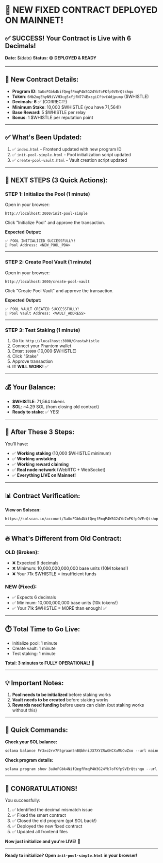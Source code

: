 # 🎉 NEW FIXED CONTRACT DEPLOYED ON MAINNET!

## ✅ **SUCCESS! Your Contract is Live with 6 Decimals!**

**Date:** $(date)
**Status:** 🟢 **DEPLOYED & READY**

---

## 📍 **New Contract Details:**

- **Program ID**: `3aUoFGbk4NifQegfFmqP4W3G24Yb7oFKfp9VErQtshqu`
- **Token**: `6Hb2xgEhyN9iVVH3cgSxYjfN774ExzgiCftwiWdjpump` ($WHISTLE)
- **Decimals**: **6** ✅ (CORRECT!)
- **Minimum Stake**: 10,000 $WHISTLE (you have 71,564!)
- **Base Reward**: 5 $WHISTLE per relay
- **Bonus**: 1 $WHISTLE per reputation point

---

## ✅ **What's Been Updated:**

1. ✅ `index.html` - Frontend updated with new program ID
2. ✅ `init-pool-simple.html` - Pool initialization script updated
3. ✅ `create-pool-vault.html` - Vault creation script updated

---

## 🚀 **NEXT STEPS (3 Quick Actions):**

### **STEP 1: Initialize the Pool** (1 minute)

Open in your browser:
```
http://localhost:3000/init-pool-simple
```

Click "Initialize Pool" and approve the transaction.

**Expected Output:**
```
✅ POOL INITIALIZED SUCCESSFULLY!
📍 Pool Address: <NEW_POOL_PDA>
```

---

### **STEP 2: Create Pool Vault** (1 minute)

Open in your browser:
```
http://localhost:3000/create-pool-vault
```

Click "Create Pool Vault" and approve the transaction.

**Expected Output:**
```
✅ POOL VAULT CREATED SUCCESSFULLY!
📍 Pool Vault Address: <VAULT_ADDRESS>
```

---

### **STEP 3: Test Staking** (1 minute)

1. Go to: `http://localhost:3000/Ghostwhistle`
2. Connect your Phantom wallet
3. Enter: `10000` (10,000 $WHISTLE)
4. Click "Stake"
5. Approve transaction
6. **IT WILL WORK!** ✅

---

## 💰 **Your Balance:**

- **$WHISTLE**: 71,564 tokens
- **SOL**: ~4.29 SOL (from closing old contract)
- **Ready to stake**: ✅ YES!

---

## 🎯 **After These 3 Steps:**

You'll have:
- ✅ **Working staking** (10,000 $WHISTLE minimum)
- ✅ **Working unstaking**
- ✅ **Working reward claiming**
- ✅ **Real node network** (WebRTC + WebSocket)
- ✅ **Everything LIVE on Mainnet!**

---

## 📊 **Contract Verification:**

**View on Solscan:**
```
https://solscan.io/account/3aUoFGbk4NifQegfFmqP4W3G24Yb7oFKfp9VErQtshqu
```

---

## 🔥 **What's Different from Old Contract:**

### **OLD** (Broken):
- ❌ Expected 9 decimals
- ❌ Minimum: 10,000,000,000,000 base units (10M tokens!)
- ❌ Your 71k $WHISTLE = insufficient funds

### **NEW** (Fixed):
- ✅ Expects 6 decimals
- ✅ Minimum: 10,000,000,000 base units (10k tokens!)
- ✅ Your 71k $WHISTLE = MORE than enough! ✅

---

## ⏱️ **Total Time to Go Live:**

- Initialize pool: 1 minute
- Create vault: 1 minute
- Test staking: 1 minute

**Total: 3 minutes to FULLY OPERATIONAL!** 🚀

---

## 💡 **Important Notes:**

1. **Pool needs to be initialized** before staking works
2. **Vault needs to be created** before staking works
3. **Rewards need funding** before users can claim (but staking works without this)

---

## 📝 **Quick Commands:**

**Check your SOL balance:**
```powershell
solana balance Fr3xo2rv7F5graan5nBQbhniJ37XYZRwGHCXuMUCwZxo --url mainnet-beta
```

**Check program details:**
```powershell
solana program show 3aUoFGbk4NifQegfFmqP4W3G24Yb7oFKfp9VErQtshqu --url mainnet-beta
```

---

## 🎉 **CONGRATULATIONS!**

You successfully:
1. ✅ Identified the decimal mismatch issue
2. ✅ Fixed the smart contract
3. ✅ Closed the old program (got SOL back!)
4. ✅ Deployed the new fixed contract
5. ✅ Updated all frontend files

**Now just initialize and you're LIVE!** 🚀

---

**Ready to initialize? Open `init-pool-simple.html` in your browser!**

